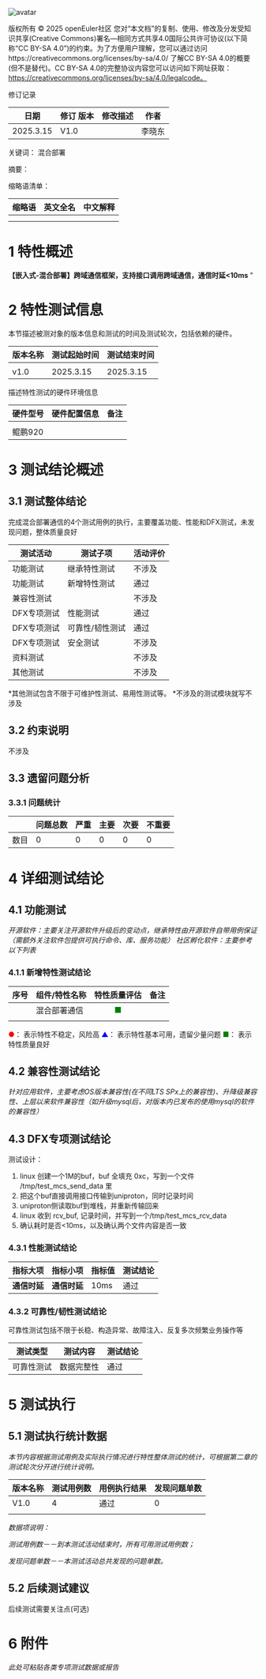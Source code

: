 ![avatar](../../images/openEuler.png)


版权所有 © 2025  openEuler社区
 您对“本文档”的复制、使用、修改及分发受知识共享(Creative Commons)署名—相同方式共享4.0国际公共许可协议(以下简称“CC BY-SA 4.0”)的约束。为了方便用户理解，您可以通过访问https://creativecommons.org/licenses/by-sa/4.0/ 了解CC BY-SA 4.0的概要 (但不是替代)。CC BY-SA 4.0的完整协议内容您可以访问如下网址获取：https://creativecommons.org/licenses/by-sa/4.0/legalcode。

修订记录

| 日期      | 修订   版本 | 修改描述 | 作者   |
| --------- | ----------- | -------- | ------ |
| 2025.3.15 | V1.0        |          | 李晓东 |

关键词： 混合部署

摘要：


缩略语清单：

| 缩略语 | 英文全名 | 中文解释 |
| ------ | -------- | -------- |
|        |          |          |
|        |          |          |

# 1     特性概述

**【嵌入式-混合部署】跨域通信框架，支持接口调用跨域通信，通信时延<10ms** "

# 2     特性测试信息

本节描述被测对象的版本信息和测试的时间及测试轮次，包括依赖的硬件。

| 版本名称 | 测试起始时间 | 测试结束时间 |
| -------- | ------------ | ------------ |
|          |              |              |
| v1.0     | 2025.3.15    | 2025.3.15    |

描述特性测试的硬件环境信息

| 硬件型号 | 硬件配置信息 | 备注 |
| -------- | ------------ | ---- |
|          |              |      |
| 鲲鹏920  |              |      |

# 3     测试结论概述

## 3.1   测试整体结论

完成混合部署通信的4个测试用例的执行，主要覆盖功能、性能和DFX测试，未发现问题，整体质量良好

| 测试活动 | 测试子项 | 活动评价 |
| ------- | -------- | ------- |
| 功能测试 | 继承特性测试 | 不涉及 |
| 功能测试 | 新增特性测试 | 通过 |
| 兼容性测试 |  | 不涉及 |
| DFX专项测试 | 性能测试 | 通过 |
| DFX专项测试 | 可靠性/韧性测试 | 通过 |
| DFX专项测试 | 安全测试 | 不涉及 |
| 资料测试 |  | 不涉及 |
| 其他测试 |  | 不涉及 |

*其他测试包含不限于可维护性测试、易用性测试等。
*不涉及的测试模块就写不涉及

## 3.2   约束说明

不涉及

## 3.3   遗留问题分析

### 3.3.1 问题统计

|      | 问题总数 | 严重 | 主要 | 次要 | 不重要 |
| ---- | -------- | ---- | ---- | ---- | ------ |
| 数目 | 0        | 0    | 0    | 0    | 0      |

# 4 详细测试结论

## 4.1 功能测试
*开源软件：主要关注开源软件升级后的变动点，继承特性由开源软件自带用例保证（需额外关注软件包提供可执行命令、库、服务功能）*
*社区孵化软件：主要参考以下列表*

### 4.1.1 新增特性测试结论

| 序号 | 组件/特性名称 | 特性质量评估 | 备注 |
| --- | ----------- | :--------: | --- |
| | 混合部署通信 | <font color=green>■</font> |   |
| | |  |   |

<font color=red>●</font>： 表示特性不稳定，风险高
<font color=blue>▲</font>： 表示特性基本可用，遗留少量问题
<font color=green>■</font>： 表示特性质量良好

## 4.2 兼容性测试结论

*针对应用软件，主要考虑OS版本兼容性(在不同LTS SPx上的兼容性)、升降级兼容性、上层以来软件兼容性（如升级mysql后，对版本内已发布的使用mysql的软件的兼容性）*

## 4.3 DFX专项测试结论

测试设计：

1. linux 创建一个1M的buf，buf 全填充 0xc，写到一个文件 /tmp/test_mcs_send_data 里
2. 把这个buf直接调用接口传输到uniproton，同时记录时间
3. uniproton侧读取buf到堆栈，并重新传输回来
4. linux 收到 rcv_buf, 记录时间，并写到一个/tmp/test_mcs_rcv_data
5. 确认耗时是否<10ms，以及确认两个文件内容是否一致

### 4.3.1 性能测试结论

| 指标大项 | 指标小项 | 指标值 | 测试结论 |
| ------- | ------- | ------ | ------- |
| **通信时延** | **通信时延** | 10ms | 通过 |

### 4.3.2 可靠性/韧性测试结论
可靠性测试包括不限于长稳、构造异常、故障注入、反复多次频繁业务操作等

| 测试类型 | 测试内容 | 测试结论 |
| ------- | ------- | -------- |
| 可靠性测试 | 数据完整性 | 通过 |

# 5     测试执行

## 5.1   测试执行统计数据

*本节内容根据测试用例及实际执行情况进行特性整体测试的统计，可根据第二章的测试轮次分开进行统计说明。*

| 版本名称 | 测试用例数 | 用例执行结果 | 发现问题单数 |
| -------- | ---------- | ------------ | ------------ |
| V1.0     | 4          | 通过         | 0            |
|          |            |              |              |

*数据项说明：*

*测试用例数－－到本测试活动结束时，所有可用测试用例数；*

*发现问题单数－－本测试活动总共发现的问题单数。*

## 5.2   后续测试建议

后续测试需要关注点(可选)

# 6     附件

*此处可粘贴各类专项测试数据或报告*

 



 

 